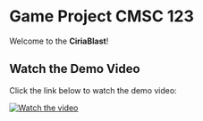 # Game Project CMSC 123

Welcome to the **CiriaBlast**!

## Watch the Demo Video

Click the link below to watch the demo video:

[![Watch the video](https://img.youtube.com/vi/_6wVKxpgmIQ/0.jpg)](https://www.youtube.com/watch?v=_6wVKxpgmIQ)
